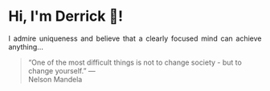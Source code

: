 # Hi, I'm Derrick 👋!
<p align="justify">I admire uniqueness and believe that a clearly focused mind can achieve anything...</p> 
<!-- #quote-start -->
<blockquote>&ldquo;One of the most difficult things is not to change society - but to change yourself.&rdquo; &mdash; <footer>Nelson Mandela</footer></blockquote>
<!-- #quote-end -->

